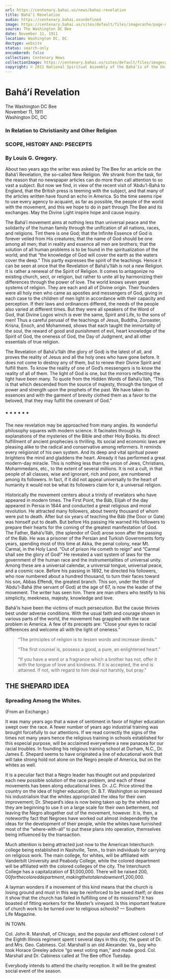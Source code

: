 ```yaml
---
url: https://centenary.bahai.us/news/bahai-revelation
title: Bahá’í Revelation
audio: https://centenary.bahai.usundefined
image: https://centenary.bahai.us/sites/default/files/imagecache/page-main-image/images/press_clippings/11-11-1911%20The%20%28Washington%20DC%29%20Bee%20Bahai%20Revelation.JPG
source: The Washington DC Bee
date: November 11, 1911
location: Washington DC, DC
doctype: website
status: search-only
encumbered: false
collection: Centenary News
collectionImage: https://centenary.bahai.us/sites/default/files/imagecache/theme-image/main_image/abdulbaha-overview-small_0.jpg
copyright: © 2011 National Spiritual Assembly of the Bahá’ís of the United States
---
```



# Bahá’í Revelation

The Washington DC Bee  
November 11, 1911  
Washington DC, DC  



### In Relation to Christianity and Oiher Religion

### SCOPE, HISTORY AND: PSECEPTS

### By Louis G. Gregory.

About two years ago the writer was asked by The Bee for an article on the Bahá’í Revelation, the so-called New Religion. We shrank from the task, for the reason that no newspaper articles can do more than call attention to so vast a subject. But now we find, in view of the recent visit of ‘Abdu’l-Bahá to England, that the British press is teeming with the subject, and that many of the articles written have found an echo in America. So the time seems ripe to use every agency to acquaint, as far as possible, the people of the world with the movement, and this we hope to do in part through The Bee and its exchanges. May the Divine Light inspire hope and cause inquiry.

The Bahá’í movement aims at nothing less than universal peace and the solidarity of the human family through the unification of all nations, races, and religions. Tint there is one God; that the Infinite Essence of God is forever veiled from His creatures; that the name of God should be one among all men; that in reality and essence all men are brothers; that the solution of all human problems is to be found in the spiritualization of the world; and that “the knowledge of God will cover the earth as the waters cover the deep.” This partly expresses the spirit of the teachings. Hence it can be seen at once that the Revelation of Bahá’u’lláh is not a new Religion. It is rather a renewal of the Spirit of Religion. It comes to antagonize no existing church, sect, or religion, but rather to unite all by harmonizing their differences through the power of love. The world knows seven great systems of religion. They are each and all of Divine origin. Their founders were all holy men who came as apostles and messengers of God, giving in each case to the children of men light in accordance with their capacity and perception. If their laws and ordinances differed, the needs of the people also varied at different times. But they were all speakers of the Word of God, that Divine Logos winch is ever the same, Spirit and Life, to the sons of men! Thus a careful perusal of the teachings of Jesus, Buddha, Zoroaster, Krisna, Enoch, and Mohammed, shows that each taught the immortality of the soul, the reward of good and punishment of evil, heart knowledge of the Spirit of God, the oneness of God, the Day of Judgment, and all other essentials of true religion.

The Revelation of Bahá’u’lláh (the glory of God) is the latest of all, and proves the reality of Jesus and all the holy ones who have gone before. It does not come to destroy any of them, but to renew their Divine Spirit and fulfill them. To know the reality of one of God’s messengers is to know the reality of all of them. The light of God is one, but the mirrors reflecting the light have been many. To quote from the Hidden Words of Bahá’u’lláh, “This is that which descended from the source of majesty, through the tongue of power and strength upon the prophets of the past. We have taken its essences and with the garment of brevity clothed them as a favor to the beloved, that they may fulfill the covenant of God.”

### \* \* \* \* * *

The new revelation may be approached from many angles. Its wonderful philosophy squares with modern science. It facinates through its explanations of the mysteries of the Bible and other Holy Books. Its direct fulfillment of ancient prophecies is thrilling. Its social and economic laws are pleasing alike to the radical and conservative among reformers. It reminds every religionist of his own system. And its deep and vital spiritual power brightens the mind and gladdens the heart. Already it has performed a great modern-day miracle. This is nothing less than the union of Jews, Christians, Mohammedans, etc., to the extent of several millions. It is not a cult, in that people of all classes, wise and ignorant, rich and poor, are numbered among its followers. In fact, if it did not appeal universally to the heart of humanity it would not be what its followers claim for it, a universal religion.

Historically the movement centers about a trinity of revelators who have appeared in modern times. The First Point, the Báb, Elijah of the day appeared in Persia in 1844 and conducted a great religious and moral revolution. He attracted many followers, about twenty thousand of whom were put to death. After but six years of teaching the Báb (the Door or Gate) was himself put to death. But before His passing He warned His followers to prepare their hearts for the coming of the greatest manifestation of God. The Father, Bahá’u’lláh, (the splendor of God) arose soon after the passing of the Báb. He was a prisoner of the Persian and Turkish Governments forty years, spending most of this time at Akka, the penal colony, near Mt. Carmal, in the Holy Land. “Out of prison He cometh to reign” and “Carmal shall see the glory of God!” He revealed a vast system of laws for the government of the human race and the instrumentalities of universal unity. Among these are a universal calendar, a universal tongue, universal peace, and a cosmic race. Before his passing in 1892, he directed his followers, who now numbered about a hundred thousand, to turn their faces toward his son, Abbas Effendi, the greatest branch. This son, under the title of ‘Abdu’l-Bahá (the servant of God) at the age of 67, is now the leader of the movement. The writer has seen him. There are man others who testify to his simplicity, meekness, majesty, knowledge and love.

Bahá’ís have been the victims of much persecution. But the cause thrives best under adverse conditions. With the usual faith and courage shown in various parts of the world, the movement has grappled with the race problem in America. A few of its precepts are: “Close your eyes to racial differences and welcome all with the light of oneness.”

> “The principles of religion is to lessen words and increase deeds.”
> 
> “The first counsel is, possess a good, a pure, an enlightened heart.”
> 
> “If you have a word or a fragrance which a brother has not, offer it with the tongue of love and kindness. If it is accepted, the end is attained. If not, with regard to him deal not harshly, but pray.”

THE SHEPARD IDEA
----------------

### Spreading Among the Whites.

(From an Exchange.)

It was many years ago that a wave of sentiment in favor of higher education swept over the race. A fewer number of years ago industrial training was brought forcefully to our attentions. If we read correctly the signs of the times not many years hence the religious training in schools established for this especial purpose, will be acclaimed everywhere a new panacea for our racial troubles. In founding his religious training school at Durham, N.C., Dr. James E. Shepard seems to have originated a line of educational work that will take strong hold not alone on the Negro people of America, but on the whites as well.

It is a peculiar fact that a Negro leader has thought out and popularized each new possible solution of the race problem, and each of these movements has been along educational lines. Dr. J.C. Price stirred the country on the idea of higher education; Dr. B.T. Washington so impressed his industrialism that the whites appropriated the idea for their own improvement; Dr. Shepard’s idea is now being taken up by the whites and they are beginning to use it on a large scale for their own betterment, not leaving the Negro altogether out of the movement, however. It is, then, a noteworthy fact that Negroes have worked out almost independently the ideas for the development of their people, while the whites have furnished most of the “where-with-all” to put these plans into operation, themselves being influenced by the transaction.

Much attention is being attracted just now to the American Interchurch college being established in Nashville, Tenn., to train individuals for carrying on religious work. The main college, for whites, will be affiliated with Vanderbilt University and Peabody College, while the colored department will be affiliated with the colored colleges of the city. The Interchurch College has a capitalization of $1,000,000. There will be raised $200,00 for the colored department, making the total endowment $1,200,000.

A layman wonders if a movement of this kind means that the church is losing ground and must in this way be reinforced to be saved itself; or does it show that the church has failed in fulfilling one of its missions? It has boasted of fitting workers for the Master’s vineyard. Is this important feature of church work to be turned over to religious schools? — Southern Life Magazine.

IN TOWN.

Col. John R. Marshall, of Chicago, and the popular and efficient colonel t of the Eighth Illinois regiment spent t several days in this city, the guest of Dr. and Mrs. Geo. Cabiness. Col. Marshall is an old Alexander. Va., boy who took Horace Greeley advice “go west voting man,” and made good. Col. Marshall and Dr. Cabiness called at The Bee office Tuesday.

Everybody intends to attend the charity reception. It will be the greatest social event of the season.